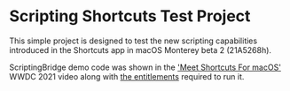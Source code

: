 
# Scripting Shortcuts Test Project

This simple project is designed to test the new scripting capabilities introduced in the Shortcuts app in macOS Monterey beta 2 (21A5268h).

ScriptingBridge demo code was shown in the ['Meet Shortcuts For macOS'][1] WWDC 2021 video along with [the entitlements][2] required to run it.
 
 
[1]: https://developer.apple.com/videos/play/wwdc2021/10232/?time=1559
[2]: https://developer.apple.com/library/archive/documentation/Miscellaneous/Reference/EntitlementKeyReference/Chapters/AppSandboxTemporaryExceptionEntitlements.html#//apple_ref/doc/uid/TP40011195-CH5-SW1
